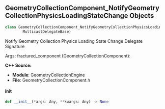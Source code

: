 ## GeometryCollectionComponent_NotifyGeometryCollectionPhysicsLoadingStateChange Objects

```python
class GeometryCollectionComponent_NotifyGeometryCollectionPhysicsLoadingStateChange(
        MulticastDelegateBase)
```

Notify Geometry Collection Physics Loading State Change  Delegate Signature

Args:
    fractured_component (GeometryCollectionComponent):

**C++ Source:**

- **Module**: GeometryCollectionEngine
- **File**: GeometryCollectionComponent.h

<a id="unreal.GeometryCollectionComponent_NotifyGeometryCollectionPhysicsLoadingStateChange.__init__"></a>

#### __init__

```python
def __init__(*args: Any, **kwargs: Any) -> None
```

<a id="unreal.GeometryCollectionComponent_NotifyGeometryCollectionPhysicsStateChange"></a>